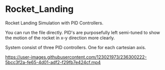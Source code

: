 # Rocket_Landing
Rocket Landing Simulation with PID Controllers.

You can run the file directly. PID's are purposefully left semi-tuned to show the motion of the rocket in x-y direction more clearly.

System consist of three PID controllers. One for each cartesian axis. 



https://user-images.githubusercontent.com/123021973/236300222-5bcc3f2a-fe65-4d01-adf2-f29fb7e424cf.mp4

